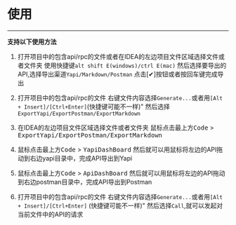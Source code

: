 # 使用

----

**支持以下使用方法**

1. 打开项目中的包含api/rpc的文件或者在IDEA的左边项目文件区域选择文件或者文件夹
    使用快捷键`alt shift E(windows)/ctrl E(mac)`
    然后选择要导出的API,选择导出渠道`Yapi/Markdown/Postman`
    点击[✔]按钮或者按回车键完成导出
    
2. 打开项目中的包含api/rpc的文件
    右键文件内容选择`Generate...`或者用`[Alt + Insert]/[Ctrl+Enter]`(快捷键可能不一样)"
    然后选择`ExportYapi/ExportPostman/ExportMarkdown`

3. 在IDEA的左边项目文件区域选择文件或者文件夹
    鼠标点击最上方<kbd>Code</kbd> > <kbd>ExportYapi/ExportPostman/ExportMarkdown</kbd>

4. 鼠标点击最上方<kbd>Code</kbd> > <kbd>YapiDashBoard</kbd>
    然后就可以用鼠标将左边的API拖动到右边yapi目录中，完成API导出到Yapi

5. 鼠标点击最上方<kbd>Code</kbd> > <kbd>ApiDashBoard</kbd>
    然后就可以用鼠标将左边的API拖动到右边postman目录中，完成API导出到Postman

6. 打开项目中的包含api/rpc的文件
    右键文件内容选择`Generate...`或者用`[Alt + Insert]/[Ctrl+Enter]` (快捷键可能不一样)"
    然后选择`Call`,就可以发起对当前文件中的API的请求